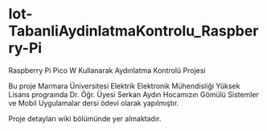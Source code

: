 # Iot-TabanliAydinlatmaKontrolu_Raspberry-Pi
Raspberry Pi Pico W Kullanarak Aydınlatma Kontrolü Projesi

Bu proje Marmara Üniversitesi Elektrik Elektronik Mühendisliği Yüksek Lisans prograında Dr. Öğr. Üyesi Serkan Aydın Hocamızın Gömülü Sistemler ve Mobil Uygulamalar dersi ödevi olarak yapılmıştır.

Proje detayları wiki bölümünde yer almaktadır.
